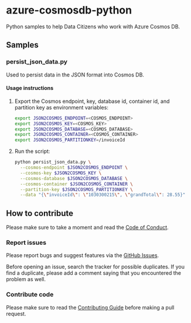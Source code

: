 # azure-cosmosdb-python

Python samples to help Data Citizens who work with Azure Cosmos DB.

## Samples

### persist_json_data.py

Used to persist data in the JSON format into Cosmos DB.

#### Usage instructions

1. Export the Cosmos endpoint, key, database id, container id, and partition
   key as environment variables:

   ```sh
   export JSON2COSMOS_ENDPOINT=<COSMOS_ENDPOINT>
   export JSON2COSMOS_KEY=<COSMOS_KEY>
   export JSON2COSMOS_DATABASE=<COSMOS_DATABASE>
   export JSON2COSMOS_CONTAINER=<COSMOS_CONTAINER>
   export JSON2COSMOS_PARTITIONKEY=/invoiceId
   ```

1. Run the script:

   ```sh
   python persist_json_data.py \
     --cosmos-endpoint $JSON2COSMOS_ENDPOINT \
     --cosmos-key $JSON2COSMOS_KEY \
     --cosmos-database $JSON2COSMOS_DATABASE \
     --cosmos-container $JSON2COSMOS_CONTAINER \
     --partition-key $JSON2COSMOS_PARTITIONKEY \
     --data "{\"invoiceId\": \"1030300215\", \"grandTotal\": 28.55}"
   ```

## How to contribute

Please make sure to take a moment and read the [Code of
Conduct](https://github.com/ricardolsmendes/azure-cosmosdb-python/blob/main/.github/CODE_OF_CONDUCT.md).

### Report issues

Please report bugs and suggest features via the [GitHub
Issues](https://github.com/ricardolsmendes/azure-cosmosdb-python/issues).

Before opening an issue, search the tracker for possible duplicates. If you find a duplicate, please
add a comment saying that you encountered the problem as well.

### Contribute code

Please make sure to read the [Contributing
Guide](https://github.com/ricardolsmendes/azure-cosmosdb-python/blob/main/.github/CONTRIBUTING.md)
before making a pull request.
